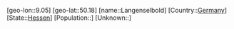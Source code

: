 ﻿---
location: [50.18,9.05]
type: City
tags:
- geo/City


SpocWebEntityId: 31832
isDeleted: false
confidential: public

---
[geo-lon::9.05]
[geo-lat::50.18]
[name::Langenselbold]
[Country::[Germany](geo/Continent/Europe/Germany.md)]
[State::[Hessen](geo/Continent/Europe/Germany/Hessen.md)]
[Population::]
[Unknown::]

